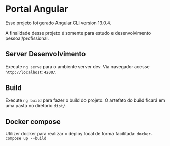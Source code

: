 # Portal Angular

Esse projeto foi gerado  [Angular CLI](https://github.com/angular/angular-cli) version 13.0.4.

A finalidade desse projeto é somente para estudo e desenvolvimento pessoal/profissional.

## Server Desenvolvimento 

Execute `ng serve` para o ambiente server dev. Via navegador acesse `http://localhost:4200/`. 

## Build

Execute `ng build` para fazer o build do projeto. O artefato do build ficará em uma pasta no diretorio `dist/`.

## Docker compose

Utilizer docker para realizar o deploy local de forma facilitada:  `docker-compose up --build`
